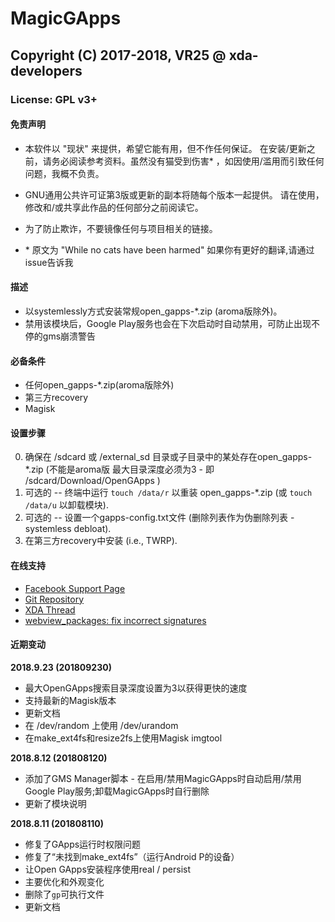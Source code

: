 # MagicGApps
## Copyright (C) 2017-2018, VR25 @ xda-developers
### License: GPL v3+



#### 免责声明

- 本软件以 "现状" 来提供，希望它能有用，但不作任何保证。 在安装/更新之前，请务必阅读参考资料。虽然没有猫受到伤害* ，如因使用/滥用而引致任何问题，我概不负责。
- GNU通用公共许可证第3版或更新的副本将随每个版本一起提供。 请在使用，修改和/或共享此作品的任何部分之前阅读它。
- 为了防止欺诈，不要镜像任何与项目相关的链接。

- \* 原文为 "While no cats have been harmed" 如果你有更好的翻译,请通过issue告诉我


#### 描述

- 以systemlessly方式安装常规open_gapps-*.zip (aroma版除外)。
- 禁用该模块后，Google Play服务也会在下次启动时自动禁用，可防止出现不停的gms崩溃警告



#### 必备条件

- 任何open_gapps-*.zip(aroma版除外)
- 第三方recovery
- Magisk



#### 设置步骤

0. 确保在 /sdcard 或 /external_sd 目录或子目录中的某处存在open_gapps-*.zip (不能是aroma版 最大目录深度必须为3 - 即 /sdcard/Download/OpenGApps )
1. 可选的 -- 终端中运行 `touch /data/r` 以重装 open_gapps-*.zip (或 `touch /data/u` 以卸载模块).
2. 可选的 -- 设置一个gapps-config.txt文件 (删除列表作为伪删除列表 - systemless debloat).
3. 在第三方recovery中安装 (i.e., TWRP).



#### 在线支持

- [Facebook Support Page](https://facebook.com/VR25-at-xda-developers-258150974794782)
- [Git Repository](https://github.com/Magisk-Modules-Repo/MagicGApps)
- [XDA Thread](https://forum.xda-developers.com/apps/magisk/module-systemless-beansgapps-mini-7-1-x-t3611362)
- [webview_packages: fix incorrect signatures]( https://github.com/LineageOS/android_vendor_cm/commit/a3a76f5d1cc233ad8024ffdc74bb3a786e1605c3)



#### 近期变动

**2018.9.23 (201809230)**
- 最大OpenGApps搜索目录深度设置为3以获得更快的速度
- 支持最新的Magisk版本
- 更新文档
- 在 /dev/random 上使用 /dev/urandom
- 在make_ext4fs和resize2fs上使用Magisk imgtool

**2018.8.12 (201808120)**
- 添加了GMS Manager脚本 - 在启用/禁用MagicGApps时自动启用/禁用Google Play服务;卸载MagicGApps时自行删除
- 更新了模块说明

**2018.8.11 (201808110)**
- 修复了GApps运行时权限问题
- 修复了“未找到make_ext4fs”（运行Android P的设备）
- 让Open GApps安装程序使用real / persist
- 主要优化和外观变化
- 删除了`gp`可执行文件
- 更新文档
